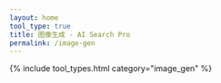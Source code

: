 ```yaml
---
layout: home
tool_type: true
title: 图像生成 - AI Search Pro
permalink: /image-gen
---
```


{% include tool_types.html category="image_gen" %}